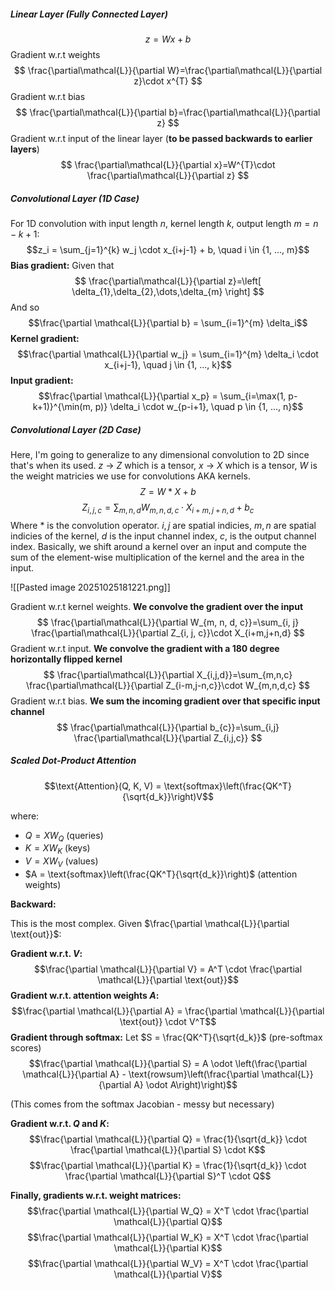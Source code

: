 ##### Linear Layer (Fully Connected Layer)
$$
z=Wx+b
$$
Gradient w.r.t weights
$$
\frac{\partial\mathcal{L}}{\partial W}=\frac{\partial\mathcal{L}}{\partial z}\cdot x^{T}
$$
Gradient w.r.t bias
$$
\frac{\partial\mathcal{L}}{\partial b}=\frac{\partial\mathcal{L}}{\partial z}
$$
Gradient w.r.t input of the linear layer (**to be passed backwards to earlier layers**)
$$
\frac{\partial\mathcal{L}}{\partial x}=W^{T}\cdot \frac{\partial\mathcal{L}}{\partial z}
$$
##### Convolutional Layer (1D Case)

For 1D convolution with input length $n$, kernel length $k$, output length $m = n - k + 1$:
$$z_i = \sum_{j=1}^{k} w_j \cdot x_{i+j-1} + b, \quad i \in {1, ..., m}$$
**Bias gradient:** 
Given that
$$
\frac{\partial\mathcal{L}}{\partial z}=\left[ \delta_{1},\delta_{2},\dots,\delta_{m} \right]
$$
And so
$$\frac{\partial \mathcal{L}}{\partial b} = \sum_{i=1}^{m} \delta_i$$
**Kernel gradient:** 
$$\frac{\partial \mathcal{L}}{\partial w_j} = \sum_{i=1}^{m} \delta_i \cdot x_{i+j-1}, \quad j \in {1, ..., k}$$
**Input gradient:** 
$$\frac{\partial \mathcal{L}}{\partial x_p} = \sum_{i=\max(1, p-k+1)}^{\min(m, p)} \delta_i \cdot w_{p-i+1}, \quad p \in {1, ..., n}$$
##### Convolutional Layer (2D Case)
Here, I'm going to generalize to any dimensional convolution to 2D since that's when its used. $z$ -> $Z$ which is a tensor, $x$ -> $X$ which is a tensor, $W$ is the weight matricies we use for convolutions AKA kernels.
$$
Z=W*X+b
$$
$$
Z_{i, j, c}=\sum_{m, n, d}W_{m, n, d, c}\cdot X_{i+m, j+n, d}+b_{c}
$$
Where $*$ is the convolution operator. $i,j$ are spatial indicies, $m, n$ are spatial indicies of the kernel, $d$ is the input channel index, $c$, is the output channel index. Basically, we shift around a kernel over an input and compute the sum of the element-wise multiplication of the kernel and the area in the input.

![[Pasted image 20251025181221.png]]

Gradient w.r.t kernel weights. **We convolve the gradient over the input**
$$
\frac{\partial\mathcal{L}}{\partial W_{m, n, d, c}}=\sum_{i, j} \frac{\partial\mathcal{L}}{\partial Z_{i, j, c}}\cdot X_{i+m,j+n,d}
$$
Gradient w.r.t input.  **We convolve the gradient with a 180 degree horizontally flipped kernel**
$$
\frac{\partial\mathcal{L}}{\partial X_{i,j,d}}=\sum_{m,n,c} \frac{\partial\mathcal{L}}{\partial Z_{i-m,j-n,c}}\cdot W_{m,n,d,c}
$$
Gradient w.r.t bias. **We sum the incoming gradient over that specific input channel**
$$
\frac{\partial\mathcal{L}}{\partial b_{c}}=\sum_{i,j} \frac{\partial\mathcal{L}}{\partial Z_{i,j,c}}
$$
##### Scaled Dot-Product Attention
$$\text{Attention}(Q, K, V) = \text{softmax}\left(\frac{QK^T}{\sqrt{d_k}}\right)V$$

where:

- $Q = XW_Q$ (queries)
- $K = XW_K$ (keys)
- $V = XW_V$ (values)
- $A = \text{softmax}\left(\frac{QK^T}{\sqrt{d_k}}\right)$ (attention weights)

**Backward:**

This is the most complex. Given $\frac{\partial \mathcal{L}}{\partial \text{out}}$:

**Gradient w.r.t. $V$:** 
$$\frac{\partial \mathcal{L}}{\partial V} = A^T \cdot \frac{\partial \mathcal{L}}{\partial \text{out}}$$
**Gradient w.r.t. attention weights $A$:** 
$$\frac{\partial \mathcal{L}}{\partial A} = \frac{\partial \mathcal{L}}{\partial \text{out}} \cdot V^T$$
**Gradient through softmax:** Let $S = \frac{QK^T}{\sqrt{d_k}}$ (pre-softmax scores)
$$\frac{\partial \mathcal{L}}{\partial S} = A \odot \left(\frac{\partial \mathcal{L}}{\partial A} - \text{rowsum}\left(\frac{\partial \mathcal{L}}{\partial A} \odot A\right)\right)$$

(This comes from the softmax Jacobian - messy but necessary)

**Gradient w.r.t. $Q$ and $K$:** 
$$\frac{\partial \mathcal{L}}{\partial Q} = \frac{1}{\sqrt{d_k}} \cdot \frac{\partial \mathcal{L}}{\partial S} \cdot K$$$$\frac{\partial \mathcal{L}}{\partial K} = \frac{1}{\sqrt{d_k}} \cdot \frac{\partial \mathcal{L}}{\partial S}^T \cdot Q$$

**Finally, gradients w.r.t. weight matrices:** 
$$\frac{\partial \mathcal{L}}{\partial W_Q} = X^T \cdot \frac{\partial \mathcal{L}}{\partial Q}$$$$\frac{\partial \mathcal{L}}{\partial W_K} = X^T \cdot \frac{\partial \mathcal{L}}{\partial K}$$
$$\frac{\partial \mathcal{L}}{\partial W_V} = X^T \cdot \frac{\partial \mathcal{L}}{\partial V}$$
